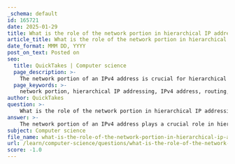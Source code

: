 ```yaml
---
_schema: default
id: 165721
date: 2025-01-29
title: What is the role of the network portion in hierarchical IP addressing?
article_title: What is the role of the network portion in hierarchical IP addressing?
date_format: MMM DD, YYYY
post_on_text: Posted on
seo:
  title: QuickTakes | Computer science
  page_description: >-
    The network portion of an IPv4 address is crucial for hierarchical IP addressing, facilitating efficient routing, subnetting, and management of internet traffic.
  page_keywords: >-
    network portion, hierarchical IP addressing, IPv4 address, routing, subnetting, subnet mask, network identification, address aggregation, routing efficiency, network management
author: QuickTakes
question: >-
    What is the role of the network portion in hierarchical IP addressing?
answer: >-
    The network portion of an IPv4 address plays a crucial role in hierarchical IP addressing by identifying the specific network to which a device belongs. This structure is essential for efficient routing and management of internet traffic. Here are the key aspects of the network portion's role:\n\n1. **Identification of Networks**: The network portion of an IP address allows routers to determine the destination network for data packets. By examining the network portion, routers can quickly route packets to the appropriate network without needing to know the specific host addresses within that network.\n\n2. **Subnetting**: The use of subnet masks enables the division of a larger network into smaller sub-networks (subnets). The network portion, combined with the subnet mask, helps define the boundaries of these subnets, allowing for better organization and management of IP addresses. This is particularly useful in large organizations where multiple subnets may exist.\n\n3. **Aggregation**: Hierarchical IP addressing allows for the aggregation of multiple networks into larger networks. The network portion helps in summarizing routes, which reduces the size of routing tables and improves routing efficiency. This aggregation is vital for the scalability of the internet.\n\n4. **Routing Efficiency**: By using the network portion, routers can make forwarding decisions based on the destination network rather than individual host addresses. This reduces the complexity of routing and enhances the speed of data transmission across the internet.\n\n5. **Addressing Types**: The network portion is also used to define different types of addresses, such as network addresses (where all bits in the host portion are 0) and broadcast addresses (where all bits in the host portion are 1). This differentiation is essential for network communication protocols.\n\nIn summary, the network portion of an IPv4 address is fundamental to the hierarchical structure of IP addressing, facilitating efficient routing, subnetting, and overall network management. The subnet mask plays a critical role in distinguishing the network portion from the host portion, further enhancing the organization of IP addresses.
subject: Computer science
file_name: what-is-the-role-of-the-network-portion-in-hierarchical-ip-addressing.md
url: /learn/computer-science/questions/what-is-the-role-of-the-network-portion-in-hierarchical-ip-addressing
score: -1.0
---
```


&nbsp;